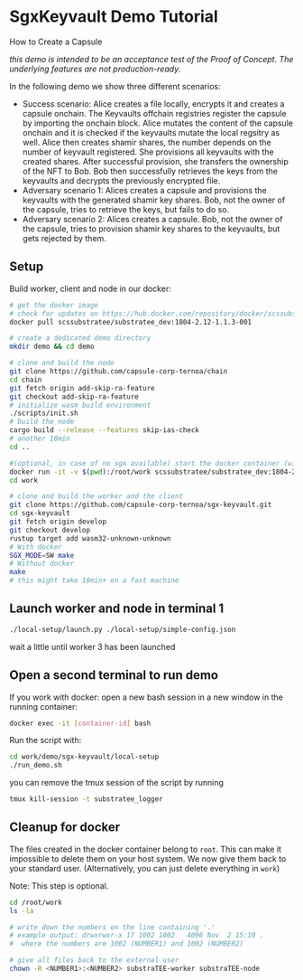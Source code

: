 #  SgxKeyvault Demo Tutorial
 How to Create a Capsule

*this demo is intended to be an acceptance test of the Proof of Concept. The underlying features are not production-ready.*

In the following demo we show three different scenarios:
* Success scenario: Alice creates a file locally, encrypts it and creates a capsule onchain. The Keyvaults offchain registries register the capsule by importing the onchain block. Alice mutates the content of the capsule onchain and it is checked if the keyvaults mutate the local regsitry as well. Alice then creates shamir shares, the number depends on the number of keyvault registered. She provisions all keyvaults with the created shares. After successful provision, she transfers the ownership of the NFT to Bob. Bob then successfully retrieves the keys from the keyvaults and decrypts the previously encrypted file.
* Adversary scenario 1: Alices creates a capsule and provisions the keyvaults with the generated shamir key shares. Bob, not the owner of the capsule, tries to retrieve the keys, but fails to do so.
* Adversary scenario 2: Alices creates a capsule. Bob, not the owner of the capsule, tries to provision shamir key shares to the keyvaults, but gets rejected by them.


## Setup

Build worker, client and node in our docker:

```bash
# get the docker image
# check for updates on https://hub.docker.com/repository/docker/scssubstratee/substratee_dev
docker pull scssubstratee/substratee_dev:1804-2.12-1.1.3-001

# create a dedicated demo directory
mkdir demo && cd demo

# clone and build the node
git clone https://github.com/capsule-corp-ternoa/chain
cd chain
git fetch origin add-skip-ra-feature
git checkout add-skip-ra-feature
# initialize wasm build environment
./scripts/init.sh
# build the node
cargo build --release --features skip-ias-check
# another 10min
cd ..

#(optional, in case of no sgx available) start the docker container (with sgx support)
docker run -it -v $(pwd):/root/work scssubstratee/substratee_dev:1804-2.12-1.1.3-001 /bin/bash
cd work

# clone and build the worker and the client
git clone https://github.com/capsule-corp-ternoa/sgx-keyvault.git
cd sgx-keyvault
git fetch origin develop
git checkout develop
rustup target add wasm32-unknown-unknown
# With docker
SGX_MODE=SW make
# Without docker
make
# this might take 10min+ on a fast machine
```

## Launch worker and node in terminal 1
```bash
./local-setup/launch.py ./local-setup/simple-config.json
```
wait a little until worker 3 has been launched

## Open a second terminal to run demo

If you work with docker: open a new bash session in a new window in the running container:
```bash
docker exec -it [container-id] bash
```

Run the script with:
```bash
cd work/demo/sgx-keyvault/local-setup
./run_demo.sh
```

you can remove the tmux session of the script by running
```bash
tmux kill-session -t substratee_logger
```

## Cleanup for docker
The files created in the docker container belong to `root`. This can make it impossible to delete them on your host system. We now give them back to your standard user. (Alternatively, you can just delete everything in `work`)

Note: This step is optional.

```bash
cd /root/work
ls -la

# write down the numbers on the line containing '.'
# example output: drwxrwxr-x 17 1002 1002   4096 Nov  2 15:10 .
#  where the numbers are 1002 (NUMBER1) and 1002 (NUMBER2)

# give all files back to the external user
chown -R <NUMBER1>:<NUMBER2> substraTEE-worker substraTEE-node
```
